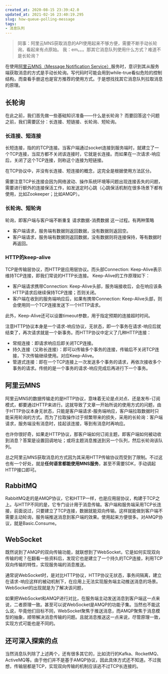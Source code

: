 ```yaml
---
created_at: 2020-08-15 23:39:42.0
updated_at: 2021-02-16 23:40:19.295
slug: how-queue-polling-message
tags: 
- 消息队列
---
```


> 同事：阿里云MNS获取消息的API使用起来不够方便，需要不断手动长轮询，看起来有点原始。
> 我：em。。。那其它消息队列使用什么方式？难道不是长轮询？

在使用[阿里云MNS（Message Notification Service）](https://help.aliyun.com/product/27412.html?spm=a2c4g.11186623.6.540.42f17e2f0aTqZl)服务时，意识到其从服务端获取消息的方式是手动长轮询。写代码时可能会用到while-true看似危险的控制结构，而查看手册这也是官方推荐的使用方式。于是想找找其它消息队列拉取消息的原理。

<!-- more -->

## 长轮询
在此之前，我们首先做一些基础知识准备——什么是长轮询？
而要回答这个问题之前，我们需要区分：长连接、短链接、长轮询、短轮询。
### 长连接、短连接
长短连接，指的的TCP连接。当客户端通过socket连接到服务端时，就建立了一个TCP连接，当双方都不关闭该连接时，它就是长连接。而如果在一次请求-响应后，关闭了这个TCP连接，则称这个连接为短链接。

在TCP协议中，并没有长连接、短连接的概念，这完全是根据使用方法区分。

需要注意TCP长连接会因为网络波动、操作系统环境等问题出现连接丢失的问题，需要进行额外的连接保活工作，如发送定时心跳（心跳保活机制在很多场景下都有使用，比如Zookeeper；比如AMQP）。
### 长轮询、短轮询
轮询，即客户端与客户端不断重复 请求数据-消费数据 这一过程。有两种策略
- 客户端请求，服务端有数据则返回数据，没有数据则返回空。
- 客户端请求，服务端有数据则返回数据，没有数据则将连接保持，等有数据时再返回。
### HTTP的keep-alive
TCP是传输层协议，而HTTP是应用层协议。而头部Connection: Keep-Alive表示维持TCP连接，即我们常说的HTTP长连接。
Keep-Alive的工作原理如下：
- 客户端请求携带Connection: Keep-Alive头部，服务端接收后，会在响应该条HTTP请求后继续保持TCP连接；否则关闭。
- 客户端在收到的服务端响应后，如果有携带Connection: Keep-Alive头部，则会使用同一个TCP连接发送下一个HTTP请求。

此外，Keep-Alive还可以设置timeout参数，用于指定预期的连接超时时间。

注意HTTP协议本身是一个请求-响应协议，无状态，即一个事务在请求-响应后就结束了，再次请求就是一个新事务。而HTTP协议中定义了几种HTTP连接：
- 常规连接：即请求响应后即关闭TCP连接。
- 持久连接（又称长连接）：即可以传输多个事务的连接，传输后不关闭TCP连接，下次传输继续使用。对应Keep-Alive。
- 管道式连接：即在一个TCP连接上一次发送多个事务的请求，再依次接收多个事务的请求。传统的是一个事务的请求-响应完成后再进行下一个事务。

## 阿里云MNS
阿里云MNS的数据传输走的是HTTP协议，意味着无论是点对点、还是发布-订阅模式，都要通过HTTP来进行。这就导致了文章一开始所说的使用方式的问题，由于HTTP协议本身无状态，只能是客户端请求-服务端响应，客户端拉取数据时只能采用轮询的方式。而为了拉取操作过于频繁带来的损失，采用的长轮询：客户端请求，服务端没有消息时，挂起该连接，等到有消息时再响应。

也许你很好奇，如果走HTTP协议，那客户端如何订阅主题，即客户端如何被动收到消息？答案是设置回调地址；或将主题消息推送到另一个队列，然后长轮询该队列。

总之阿里云MNS获取消息的方式因为其采用HTTP传输协议而受到了限制。不过这也有一个好处，就是**任何语言都能使用MNS服务**，甚至不需要SDK，手动调起HTTP接口即可。
## RabbitMQ
RabbitMQ走的是AMQP协议，它和HTTP一样，也是应用层协议，构建于TCP之上。与HTTP不同的是，它专门设计用于消息传输。客户端和服务端采用TCP长连接，前面说过，只要建立了TCP连接，数据就能双向传输。这样就能做到客户端不需要主动轮询，服务端推送消息到客户端的效果。使用起来方便很多。对AMQP协议，就是Basic.Consume。

## WebSocket
既然说到了AMQP的双向传输功能，就联想到了WebSocket，它是如何实现双向传输的呢？在翻看一些资料后，发现它也是建立了一个持久的TCP连接，利用TCP双向传输的特性，实现服务端的消息推送。

通常说WebSocket时，是对比HTTP协议，HTTP协议无状态，事务间隔离，建立在请求-响应这样的被动机制下，在应用上无法实现服务端主动推送消息的场景。WebSocket的出现就是为了解决该问题，

如果把WebSocket和AMQP进行对比，在服务端主动发送消息到客户端这一点来说，二者原理一致。甚至可以说WebSocket是AMQP的功能子集。当然也不能这么说，毕竟他们目标不同，WebSocket聚焦于推送消息，而AMQP聚焦于消息模型的抽象，顺带解决消息传输的问题。且就消息推送这一点来说，尽管原理一致，实现方式可能也是不同的。

## 还可深入探索的点
当然消息队列除了上述两个，还有很多其它的，比如流行的Kafka、RocketMQ、ActiveMQ等。由于他们并不是基于AMQP协议，因此具体方式还不知道。不过我想，传输层都是TCP，实现双向传输的机制应该逃不过TCP长连接的。